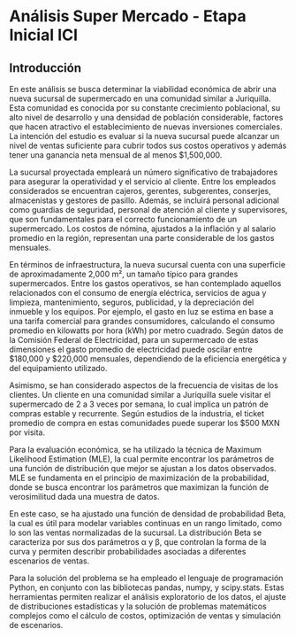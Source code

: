 # Análisis Super Mercado - Etapa Inicial ICI

## Introducción

En este análisis se busca determinar la viabilidad económica de abrir una nueva sucursal de supermercado en una comunidad similar a Juriquilla. Esta comunidad es conocida por su constante crecimiento poblacional, su alto nivel de desarrollo y una densidad de población considerable, factores que hacen atractivo el establecimiento de nuevas inversiones comerciales. La intención del estudio es evaluar si la nueva sucursal puede alcanzar un nivel de ventas suficiente para cubrir todos sus costos operativos y además tener una ganancia neta mensual de al menos $1,500,000.

La sucursal proyectada empleará un número significativo de trabajadores para asegurar la operatividad y el servicio al cliente. Entre los empleados considerados se encuentran cajeros, gerentes, subgerentes, conserjes, almacenistas y gestores de pasillo. Además, se incluirá personal adicional como guardias de seguridad, personal de atención al cliente y supervisores, que son fundamentales para el correcto funcionamiento de un supermercado. Los costos de nómina, ajustados a la inflación y al salario promedio en la región, representan una parte considerable de los gastos mensuales.

En términos de infraestructura, la nueva sucursal cuenta con una superficie de aproximadamente 2,000 m², un tamaño típico para grandes supermercados. Entre los gastos operativos, se han contemplado aquellos relacionados con el consumo de energía eléctrica, servicios de agua y limpieza, mantenimiento, seguros, publicidad, y la depreciación del inmueble y los equipos. Por ejemplo, el gasto en luz se estima en base a una tarifa comercial para grandes consumidores, calculando el consumo promedio en kilowatts por hora (kWh) por metro cuadrado. Según datos de la Comisión Federal de Electricidad, para un supermercado de estas dimensiones el gasto promedio de electricidad puede oscilar entre $180,000 y $220,000 mensuales, dependiendo de la eficiencia energética y del equipamiento utilizado.

Asimismo, se han considerado aspectos de la frecuencia de visitas de los clientes. Un cliente en una comunidad similar a Juriquilla suele visitar el supermercado de 2 a 3 veces por semana, lo cual implica un patrón de compras estable y recurrente. Según estudios de la industria, el ticket promedio de compra en estas comunidades puede superar los $500 MXN por visita.

Para la evaluación económica, se ha utilizado la técnica de Maximum Likelihood Estimation (MLE), la cual permite encontrar los parámetros de una función de distribución que mejor se ajustan a los datos observados. MLE se fundamenta en el principio de maximización de la probabilidad, donde se busca encontrar los parámetros que maximizan la función de verosimilitud dada una muestra de datos.

En este caso, se ha ajustado una función de densidad de probabilidad Beta, la cual es útil para modelar variables continuas en un rango limitado, como lo son las ventas normalizadas de la sucursal. La distribución Beta se caracteriza por sus dos parámetros α y β, que controlan la forma de la curva y permiten describir probabilidades asociadas a diferentes escenarios de ventas.

Para la solución del problema se ha empleado el lenguaje de programación Python, en conjunto con las bibliotecas pandas, numpy, y scipy.stats. Estas herramientas permiten realizar el análisis exploratorio de los datos, el ajuste de distribuciones estadísticas y la solución de problemas matemáticos complejos como el cálculo de costos, optimización de ventas y simulación de escenarios. 


